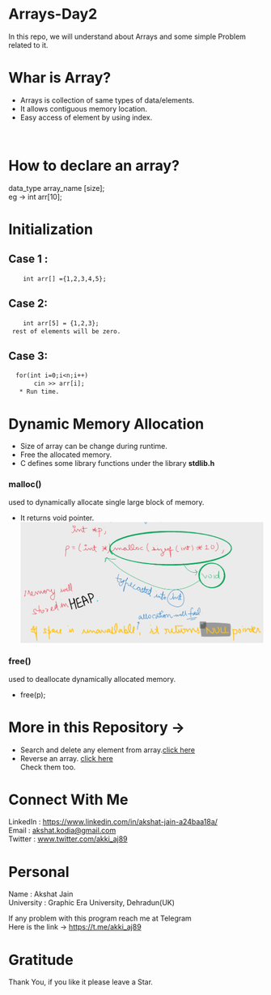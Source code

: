 # Arrays-Day2
In this repo, we will understand about Arrays and some simple Problem related to it.

# Whar is Array?
  * Arrays is collection of same types of data/elements.
  * It allows contiguous memory location.
  * Easy access of element by using index.
</br>

# How to declare an array?
  data_type array_name [size];</br>
  eg -> int arr[10];
 
# Initialization 
## Case 1 :
        int arr[] ={1,2,3,4,5};
## Case 2:
        int arr[5] = {1,2,3};
     rest of elements will be zero.   
## Case 3:
      for(int i=0;i<n;i++)
           cin >> arr[i];
       * Run time.

# Dynamic Memory Allocation
  * Size of array can be change during runtime.
  * Free the allocated memory.
  * C defines some library functions under the library <b>stdlib.h</b></br>

### malloc()
  used to dynamically allocate single large block of memory.
  * It returns void pointer.
![diagram](https://github.com/akshatprogrammer/Arrays-Day2/blob/main/day2.svg%20-%20Google%20Chrome%2012_15_2020%208_12_20%20PM.png?raw=true)
### free()
 used to deallocate dynamically allocated memory.
 * free(p);
 
# More in this Repository ->
 * Search and delete any element from array.[click here](https://github.com/akshatprogrammer/Arrays-Day2/blob/main/SearchAndDelete.cpp)
 * Reverse an array. [click here](https://github.com/akshatprogrammer/Arrays-Day2/blob/main/ReverseAnArray.cpp)
 </br>Check them too.

# Connect With Me
LinkedIn : https://www.linkedin.com/in/akshat-jain-a24baa18a/<br/>
Email : akshat.kodia@gmail.com<br/>
Twitter : www.twitter.com/akki_aj89<br/>

# Personal
Name : Akshat Jain<br/>
University : Graphic Era University, Dehradun(UK)

If any problem with this program reach me at Telegram<br/>
Here is the link -> https://t.me/akki_aj89

# Gratitude
Thank You, if you like it please leave a Star.
